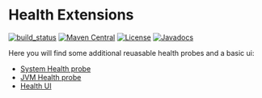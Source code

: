 # Health Extensions

[![build_status](https://travis-ci.com/microprofile-extensions/health-ext.svg?branch=master)](https://travis-ci.com/microprofile-extensions/health-ext)
[![Maven Central](https://maven-badges.herokuapp.com/maven-central/org.microprofile-ext/health-ext/badge.svg)](https://maven-badges.herokuapp.com/maven-central/org.microprofile-ext/health-ext)
[![License](https://img.shields.io/badge/license-Apache%202-blue.svg)](https://github.com/microprofile-extensions/health-ext/blob/master/LICENSE)
[![Javadocs](https://www.javadoc.io/badge/org.microprofile-ext/health-ext.svg)](https://www.javadoc.io/doc/org.microprofile-ext/health-ext)

Here you will find some additional reuasable health probes and a basic ui:

* [System Health probe]()
* [JVM Health probe]()
* [Health UI](https://github.com/microprofile-extensions/health-ext/tree/master/health-ui)